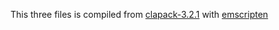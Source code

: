 This three files is compiled from [clapack-3.2.1](https://www.netlib.org/clapack/) with [emscripten](https://emscripten.org/)
